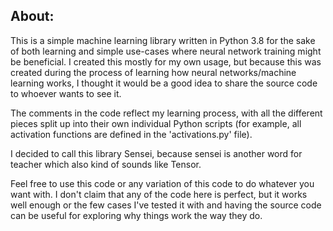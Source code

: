 ## About:

This is a simple machine learning library written in Python 3.8 for the sake of both learning and simple use-cases where neural network training might be beneficial. I created this mostly for my own usage, but because this was created during the process of learning how neural networks/machine learning works, I thought it would be a good idea to share the source code to whoever wants to see it.

The comments in the code reflect my learning process, with all the different pieces split up into their own individual Python scripts (for example, all activation functions are defined in the 'activations.py' file).

I decided to call this library Sensei, because sensei is another word for teacher which also kind of sounds like Tensor.

Feel free to use this code or any variation of this code to do whatever you want with. I don't claim that any of the code here is perfect, but it works well enough or the few cases I've tested it with and having the source code can be useful for exploring why things work the way they do.
